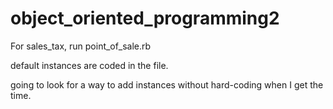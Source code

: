 # object_oriented_programming2

For sales_tax, run point_of_sale.rb

default instances are coded in the file.

going to look for a way to add instances without hard-coding when I get the time.
